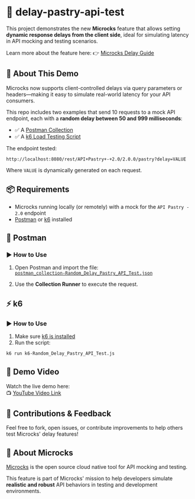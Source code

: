 
# 🥐 delay-pastry-api-test

This project demonstrates the new **Microcks** feature that allows setting **dynamic response delays from the client side**, ideal for simulating latency in API mocking and testing scenarios.

Learn more about the feature here: 👉 [Microcks Delay Guide](https://microcks.io/documentation/guides/usage/delays/)

## 🚀 About This Demo

Microcks now supports client-controlled delays via query parameters or headers—making it easy to simulate real-world latency for your API consumers.

This repo includes two examples that send 10 requests to a mock API endpoint, each with a **random delay between 50 and 999 milliseconds**:
- ✅ A [Postman Collection](./postman_collection-Random_Delay_Pastry_API_Test.json)
- ✅ A [k6 Load Testing Script](k6-Random_Delay_Pastry_API_Test.js)

The endpoint tested:

```
http://localhost:8080/rest/API+Pastry+-+2.0/2.0.0/pastry?delay=VALUE
```

Where `VALUE` is dynamically generated on each request.

## 📦 Requirements

- Microcks running locally (or remotely) with a mock for the `API Pastry - 2.0` endpoint
- [Postman](https://www.postman.com/downloads/) or [k6](https://k6.io/docs/getting-started/installation/) installed

## 🧪 Postman

### ▶️ How to Use

1. Open Postman and import the file:  
   [`postman_collection-Random_Delay_Pastry_API_Test.json`](./postman_collection-Random_Delay_Pastry_API_Test.json)

2. Use the **Collection Runner** to execute the request.  

## ⚡ k6

### ▶️ How to Use

1. Make sure [k6 is installed](https://k6.io/docs/getting-started/installation/)
2. Run the script: 
```bash
k6 run k6-Random_Delay_Pastry_API_Test.js
```

## 🎥 Demo Video

Watch the live demo here:  
📺 [YouTube Video Link](https://www.youtube.com/c/Microcks)

## 🤝 Contributions & Feedback

Feel free to fork, open issues, or contribute improvements to help others test Microcks' delay features!

## 🧡 About Microcks

[Microcks](https://microcks.io) is the open source cloud native tool for API mocking and testing.  

This feature is part of Microcks' mission to help developers simulate **realistic and robust** API behaviors in testing and development environments.
